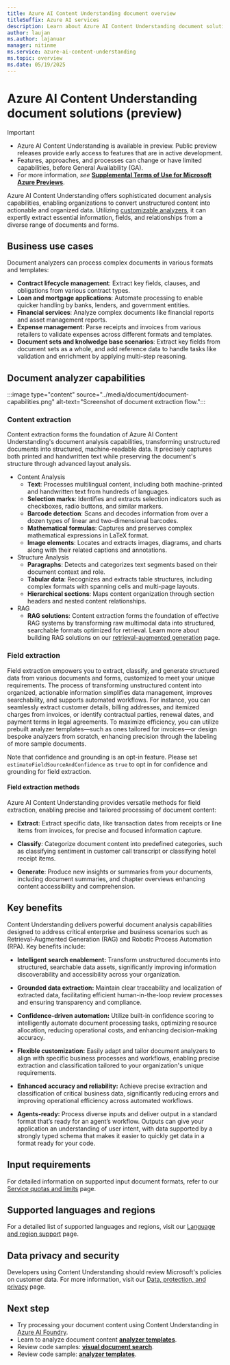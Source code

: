 ```yaml
---
title: Azure AI Content Understanding document overview
titleSuffix: Azure AI services
description: Learn about Azure AI Content Understanding document solutions.
author: laujan
ms.author: lajanuar
manager: nitinme
ms.service: azure-ai-content-understanding
ms.topic: overview
ms.date: 05/19/2025
---
```


# Azure AI Content Understanding document solutions (preview)

> [!IMPORTANT]
>
> * Azure AI Content Understanding is available in preview. Public preview releases provide early access to features that are in active development.
> * Features, approaches, and processes can change or have limited capabilities, before General Availability (GA).
> * For more information, *see* [**Supplemental Terms of Use for Microsoft Azure Previews**](https://azure.microsoft.com/support/legal/preview-supplemental-terms).

Azure AI Content Understanding offers sophisticated document analysis capabilities, enabling organizations to convert unstructured content into actionable and organized data. Utilizing [customizable analyzers](../concepts/prebuilt-analyzers.md), it can expertly extract essential information, fields, and relationships from a diverse range of documents and forms.

## Business use cases

Document analyzers can process complex documents in various formats and templates:

* **Contract lifecycle management**: Extract key fields, clauses, and obligations from various contract types.
* **Loan and mortgage applications**: Automate processing to enable quicker handling by banks, lenders, and government entities.
* **Financial services**: Analyze complex documents like financial reports and asset management reports.
* **Expense management**: Parse receipts and invoices from various retailers to validate expenses across different formats and templates.
* **Document sets and knolwedge base scenarios**: Extract key fields from document sets as a whole, and add reference data to handle tasks like validation and enrichment by applying multi-step reasoning.

## Document analyzer capabilities

:::image type="content" source="../media/document/document-capabilities.png" alt-text="Screenshot of document extraction flow.":::

### Content extraction

Content extraction forms the foundation of Azure AI Content Understanding's document analysis capabilities, transforming unstructured documents into structured, machine-readable data.
It precisely captures both printed and handwritten text while preserving the document's structure through advanced layout analysis.

- Content Analysis
  - **Text**: Processes multilingual content, including both machine-printed and handwritten text from hundreds of languages.
  - **Selection marks**: Identifies and extracts selection indicators such as checkboxes, radio buttons, and similar markers.
  - **Barcode detection**: Scans and decodes information from over a dozen types of linear and two-dimensional barcodes.
  - **Mathematical formulas**: Captures and preserves complex mathematical expressions in LaTeX format.
  - **Image elements**: Locates and extracts images, diagrams, and charts along with their related captions and annotations.
- Structure Analysis
  - **Paragraphs**: Detects and categorizes text segments based on their document context and role.
  - **Tabular data**: Recognizes and extracts table structures, including complex formats with spanning cells and multi-page layouts.
  - **Hierarchical sections**: Maps content organization through section headers and nested content relationships.
- RAG
  - **RAG solutions**: Content extraction forms the foundation of effective RAG systems by transforming raw multimodal data into structured, searchable formats optimized for retrieval. Learn more about building RAG solutions on our [retrieval-augmented generation](../concepts/retrieval-augmented-generation.md) page.

### Field extraction

Field extraction empowers you to extract, classify, and generate structured data from various documents and forms, customized to meet your unique requirements. The process of transforming unstructured content into organized, actionable information simplifies data management, improves searchability, and supports automated workflows. For instance, you can seamlessly extract customer details, billing addresses, and itemized charges from invoices, or identify contractual parties, renewal dates, and payment terms in legal agreements. To maximize efficiency, you can utilize prebuilt analyzer templates—such as ones tailored for invoices—or design bespoke analyzers from scratch, enhancing precision through the labeling of more sample documents.

Note that confidence and grounding is an opt-in feature. Please set `estimateFieldSourceAndConfidence` as `true` to opt in for confidence and grounding for field extraction.


#### Field extraction methods

Azure AI Content Understanding provides versatile methods for field extraction, enabling precise and tailored processing of document content:

- **Extract**: Extract specific data, like transaction dates from receipts or line items from invoices, for precise and focused information capture.

- **Classify**: Categorize document content into predefined categories, such as classifying sentiment in customer call transcript or classifying hotel receipt items. 

- **Generate**: Produce new insights or summaries from your documents, including document summaries, and chapter overviews enhancing content accessibility and comprehension.

## Key benefits

Content Understanding delivers powerful document analysis capabilities designed to address critical enterprise and business scenarios such as Retrieval-Augmented Generation (RAG) and Robotic Process Automation (RPA). Key benefits include:

- **Intelligent search enablement:** Transform unstructured documents into structured, searchable data assets, significantly improving information discoverability and accessibility across your organization.

- **Grounded data extraction:** Maintain clear traceability and localization of extracted data, facilitating efficient human-in-the-loop review processes and ensuring transparency and compliance.

- **Confidence-driven automation:** Utilize built-in confidence scoring to intelligently automate document processing tasks, optimizing resource allocation, reducing operational costs, and enhancing decision-making accuracy.

- **Flexible customization:** Easily adapt and tailor document analyzers to align with specific business processes and workflows, enabling precise extraction and classification tailored to your organization's unique requirements.

- **Enhanced accuracy and reliability:** Achieve precise extraction and classification of critical business data, significantly reducing errors and improving operational efficiency across automated workflows.

- **Agents-ready:** Process diverse inputs and deliver output in a standard format that’s ready for an agent’s workflow. Outputs can give your application an understanding of user intent, with data supported by a strongly typed schema that makes it easier to quickly get data in a format ready for your code.

## Input requirements
For detailed information on supported input document formats, refer to our [Service quotas and limits](../service-limits.md) page.

## Supported languages and regions
For a detailed list of supported languages and regions, visit our [Language and region support](../language-region-support.md) page.

## Data privacy and security
Developers using Content Understanding should review Microsoft's policies on customer data. For more information, visit our [Data, protection, and privacy](https://www.microsoft.com/trust-center/privacy) page.

## Next step
* Try processing your document content using Content Understanding in [Azure AI Foundry](https://aka.ms/cu-landing).
* Learn to analyze document content [**analyzer templates**](../quickstart/use-ai-foundry.md).
* Review code samples: [**visual document search**](https://github.com/Azure-Samples/azure-ai-search-with-content-understanding-python/blob/main/notebooks/search_with_visual_document.ipynb).
* Review code sample: [**analyzer templates**](https://github.com/Azure-Samples/azure-ai-content-understanding-python/tree/main/analyzer_templates).
